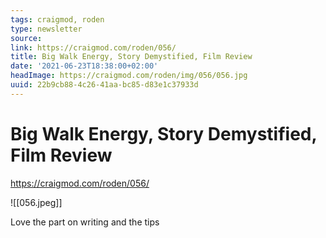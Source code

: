 ```yaml
---
tags: craigmod, roden
type: newsletter
source:
link: https://craigmod.com/roden/056/
title: Big Walk Energy, Story Demystified, Film Review
date: '2021-06-23T18:38:00+02:00'
headImage: https://craigmod.com/roden/img/056/056.jpg
uuid: 22b9cb88-4c26-41aa-bc85-d83e1c37933d
---
```


# Big Walk Energy, Story Demystified, Film Review
https://craigmod.com/roden/056/

![[056.jpeg]]

Love the part on writing and the tips
